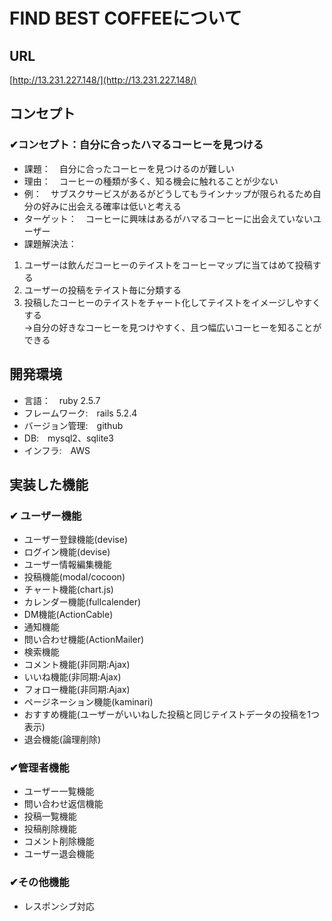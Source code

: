 # FIND BEST COFFEEについて
## URL
[http://13.231.227.148/](http://13.231.227.148/)


## コンセプト
### ✔︎コンセプト：自分に合ったハマるコーヒーを見つける

* 課題：　自分に合ったコーヒーを見つけるのが難しい
* 理由：　コーヒーの種類が多く、知る機会に触れることが少ない
* 例：　サブスクサービスがあるがどうしてもラインナップが限られるため自分の好みに出会える確率は低いと考える
* ターゲット：　コーヒーに興味はあるがハマるコーヒーに出会えていないユーザー
* 課題解決法：
1. ユーザーは飲んだコーヒーのテイストをコーヒーマップに当てはめて投稿する<br>
2. ユーザーの投稿をテイスト毎に分類する<br>
3. 投稿したコーヒーのテイストをチャート化してテイストをイメージしやすくする<br>
 →自分の好きなコーヒーを見つけやすく、且つ幅広いコーヒーを知ることができる

## 開発環境

* 言語：　ruby 2.5.7
* フレームワーク:　rails 5.2.4
* バージョン管理:　github
* DB:　mysql2、sqlite3
* インフラ:　AWS

## 実装した機能
###  ✔︎ ユーザー機能
* ユーザー登録機能(devise)
* ログイン機能(devise)
* ユーザー情報編集機能
* 投稿機能(modal/cocoon)
* チャート機能(chart.js)
* カレンダー機能(fullcalender)
* DM機能(ActionCable)
* 通知機能
* 問い合わせ機能(ActionMailer)
* 検索機能
* コメント機能(非同期:Ajax)
* いいね機能(非同期:Ajax)
* フォロー機能(非同期:Ajax)
* ページネーション機能(kaminari)
* おすすめ機能(ユーザーがいいねした投稿と同じテイストデータの投稿を1つ表示)
* 退会機能(論理削除)

### ✔︎管理者機能
* ユーザー一覧機能
* 問い合わせ返信機能
* 投稿一覧機能
* 投稿削除機能
* コメント削除機能
* ユーザー退会機能

### ✔︎その他機能

* レスポンシブ対応













